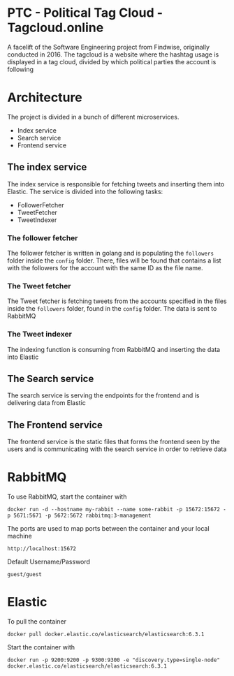 # PTC - Political Tag Cloud - Tagcloud.online
A facelift of the Software Engineering project from Findwise, originally conducted in 2016. The tagcloud is a website where the hashtag usage is displayed in a tag cloud, divided by which political parties the account is following

# Architecture
The project is divided in a bunch of different microservices. 
- Index service
- Search service
- Frontend service

## The index service
The index service is responsible for fetching tweets and inserting them into Elastic. The service is divided into the following tasks:
- FollowerFetcher
- TweetFetcher
- TweetIndexer
### The follower fetcher
The follower fetcher is written in golang and is populating the `followers` folder inside the `config` folder. There, files will be found that contains a list with the followers for the account with the same ID as the file name.

### The Tweet fetcher
The Tweet fetcher is fetching tweets from the accounts specified in the files inside the `followers` folder, found in the `config` folder.
The data is sent to RabbitMQ

### The Tweet indexer
The indexing function is consuming from RabbitMQ and inserting the data into Elastic

## The Search service
The search service is serving the endpoints for the frontend and is delivering data from Elastic

## The Frontend service
The frontend service is the static files that forms the frontend seen by the users and is communicating with the search service in order to retrieve data

# RabbitMQ
To use RabbitMQ, start the container with 
```
docker run -d --hostname my-rabbit --name some-rabbit -p 15672:15672 -p 5671:5671 -p 5672:5672 rabbitmq:3-management
```
The ports are used to map ports between the container and your local machine
```
http://localhost:15672
```
Default Username/Password
```
guest/guest
```

# Elastic
To pull the container
```
docker pull docker.elastic.co/elasticsearch/elasticsearch:6.3.1
````
Start the container with
```
docker run -p 9200:9200 -p 9300:9300 -e "discovery.type=single-node" docker.elastic.co/elasticsearch/elasticsearch:6.3.1
```